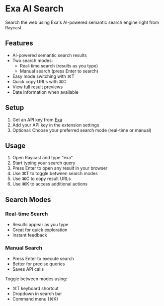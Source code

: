 # Exa AI Search

Search the web using Exa's AI-powered semantic search engine right from Raycast.

## Features

- AI-powered semantic search results
- Two search modes:
  - Real-time search (results as you type)
  - Manual search (press Enter to search)
- Easy mode switching with ⌘T
- Quick copy URLs with ⌘C
- View full result previews
- Date information when available

## Setup

1. Get an API key from [Exa](https://exa.ai)
2. Add your API key in the extension settings
3. Optional: Choose your preferred search mode (real-time or manual)

## Usage

1. Open Raycast and type "exa"
2. Start typing your search query
3. Press Enter to open any result in your browser
4. Use ⌘T to toggle between search modes
5. Use ⌘C to copy result URLs
6. Use ⌘K to access additional actions

## Search Modes

### Real-time Search
- Results appear as you type
- Great for quick exploration
- Instant feedback

### Manual Search
- Press Enter to execute search
- Better for precise queries
- Saves API calls

Toggle between modes using:
- ⌘T keyboard shortcut
- Dropdown in search bar
- Command menu (⌘K)